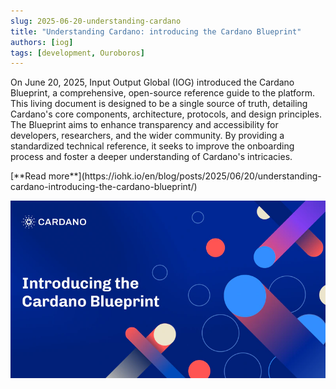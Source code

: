 ```yaml
---
slug: 2025-06-20-understanding-cardano
title: "Understanding Cardano: introducing the Cardano Blueprint"
authors: [iog]
tags: [development, Ouroboros]
---
```


On June 20, 2025, Input Output Global (IOG) introduced the Cardano Blueprint, a comprehensive, open-source reference guide to the platform. This living document is designed to be a single source of truth, detailing Cardano's core components, architecture, protocols, and design principles. The Blueprint aims to enhance transparency and accessibility for developers, researchers, and the wider community. By providing a standardized technical reference, it seeks to improve the onboarding process and foster a deeper understanding of Cardano's intricacies.

<div style={{ textAlign: 'right' }}>
 [**Read more**](https://iohk.io/en/blog/posts/2025/06/20/understanding-cardano-introducing-the-cardano-blueprint/) 
</div>

 ![Ouroboros Genesis](./banner.webp)

